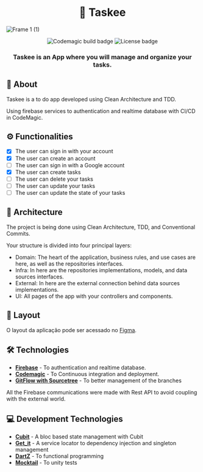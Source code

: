
<h1 align="center">
    📌<a> Taskee </a>
</h1>

![Frame 1 (1)](https://user-images.githubusercontent.com/45527157/128557946-b05f0d22-1afa-452a-a6a5-5bf406b24f5b.jpg)




 <div align="center"><img alt="Codemagic build badge" src="https://api.codemagic.io/apps/610a8cf053f857d6d492dd2b/610a8cf053f857d6d492dd2a/status_badge.svg"> <img alt="License badge" src="https://img.shields.io/static/v1?label=license&message=MIT&color=blue"></div>



<h3 align="center">
    Taskee is an App where you will manage and organize your tasks.
</h3>

## 📃 About
  Taskee is a to do app developed using Clean Architecture and TDD. 
  
  Using firebase services to authentication and realtime database with CI/CD in CodeMagic.  

## ⚙️ Functionalities

- [x] The user can sign in with your account
- [x] The user can create an account
- [ ] The user can sign in with a Google account
- [x] The user can create tasks
- [ ] The user can delete your tasks
- [ ] The user can update your tasks
- [ ] The user can update the state of your tasks 

## 📐 Architecture 
   The project is being done using Clean Architecture, TDD, and Conventional Commits.
   
   Your structure is divided into four principal layers:
   - Domain: The heart of the application, business rules, and use cases are here, as well as the repositories interfaces.
   - Infra: In here are the repositories implementations, models, and data sources interfaces.
   - External: In here are the external connection behind data sources implementations.
   - UI: All pages of the app with your controllers and components.
   


## 🎨 Layout

O layout da aplicação pode ser acessado no [Figma](https://www.figma.com/file/of21LcDFLXU6aTN2GiSSyh/Taskee?node-id=0%3A1).

## 🛠 Technologies

- **[Firebase](https://firebase.google.com/products/auth?gclsrc=aw.ds&gclid=CjwKCAjw9aiIBhA1EiwAJ_GTSoOXq5Yt_uQblGU9Z2aQuUxWfH8sD9eL1DcpVUXG11RJ7QxhshJ6sRoCKogQAvD_BwE)** - To authentication and realtime database.
- **[Codemagic](https://codemagic.io/)** - To Continuous integration and deployment.
- **[GitFlow with Sourcetree](https://www.sourcetreeapp.com/)** - To better management of the branches

All the Firebase communications were made with Rest API to avoid coupling with the external world. 

## 💻 Development Technologies
- **[Cubit](https://pub.dev/packages/flutter_bloc)** - A bloc based state management with Cubit
- **[Get_it](https://pub.dev/packages/get_it)** - A service locator to dependency injection and singleton management
- **[DartZ](https://pub.dev/packages/dartz)** - To functional programming
- **[Mocktail](https://pub.dev/packages/mocktail)** - To unity tests
